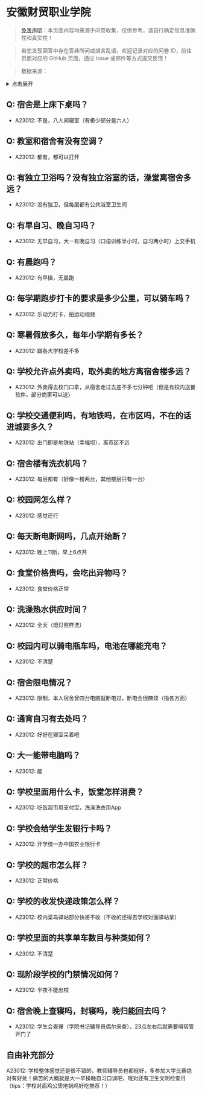 # 安徽财贸职业学院

> [免责声明](https://colleges.chat/#_3)：本页面内容均来源于问卷收集，仅供参考，请自行确定信息准确性和真实性！

> 若您发现回答中存在答非所问或胡言乱语，欢迎记录对应的问卷 ID，前往页面对应的 GitHub 页面，通过 issue 或邮件等方式提交反馈！

> 数据来源：

<details><summary>点击展开</summary>
<ul>
<li>A23012: 匿名 (2024 年 06 月)</li>
</ul>
</details>

## Q: 宿舍是上床下桌吗？

- A23012: 不是，八人间寝室（有极少部分是六人）

## Q: 教室和宿舍有没有空调？

- A23012: 都有，都可以打开

## Q: 有独立卫浴吗？没有独立浴室的话，澡堂离宿舍多远？

- A23012: 没有独卫，但每层都有公共浴室卫生间

## Q: 有早自习、晚自习吗？

- A23012: 无早自习，大一有晚自习（口语训练半小时，自习两小时）上交手机

## Q: 有晨跑吗？

- A23012: 有早操，无晨跑

## Q: 每学期跑步打卡的要求是多少公里，可以骑车吗？

- A23012: 乐动力打卡，拍运动视频

## Q: 寒暑假放多久，每年小学期有多长？

- A23012: 跟各大学校差不多

## Q: 学校允许点外卖吗，取外卖的地方离宿舍楼多远？

- A23012: 外卖得去校门口拿，从宿舍走过去差不多七分钟吧（但是有校内送餐软件，部分商家可以送）

## Q: 学校交通便利吗，有地铁吗，在市区吗，不在的话进城要多久？

- A23012: 出门即是地铁站（幸福坝），离市区不远

## Q: 宿舍楼有洗衣机吗？

- A23012: 每层都有（好像一楼两台，其他楼层只有一台）

## Q: 校园网怎么样？

- A23012: 感觉还行

## Q: 每天断电断网吗，几点开始断？

- A23012: 晚上11断，早上6点开

## Q: 食堂价格贵吗，会吃出异物吗？

- A23012: 食堂价格正常

## Q: 洗澡热水供应时间？

- A23012: 全天（熄灯照样洗）

## Q: 校园内可以骑电瓶车吗，电池在哪能充电？

- A23012: 不清楚

## Q: 宿舍限电情况？

- A23012: 限制，本人宿舍曾四台电脑就断电过，断电会很麻烦（指各方面）

## Q: 通宵自习有去处吗？

- A23012: 好好在寝室呆着吧

## Q: 大一能带电脑吗？

- A23012: 能

## Q: 学校里面用什么卡，饭堂怎样消费？

- A23012: 吃饭超市用支付宝，洗澡洗衣用App

## Q: 学校会给学生发银行卡吗？

- A23012: 开学统一办中国农业银行卡

## Q: 学校的超市怎么样？

- A23012: 正常价格

## Q: 学校的收发快递政策怎么样？

- A23012: 校内菜鸟驿站部分快递不收（不收的还得去学校对面驿站拿）

## Q: 学校里面的共享单车数目与种类如何？

- A23012: 不清楚

## Q: 现阶段学校的门禁情况如何？

- A23012: 半夜不能出校

## Q: 宿舍晚上查寝吗，封寝吗，晚归能回去吗？

- A23012: 学生会查寝（学院书记辅导员偶尔来查），23点左右后就需要喊宿管开门了

## 自由补充部分

A23012: 学校整体感觉还是很不错的，教师辅导员也都挺好，多参加大学比赛绝对有好处！痛苦的大概就是大一早操晚自习口训吧，哦对还有卫生文明检查月（tips：学校对面鸡公煲地锅鸡好吃推荐！）